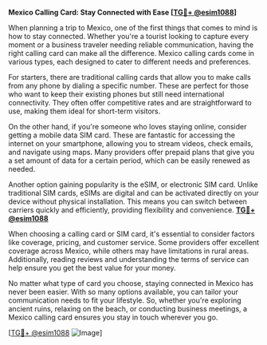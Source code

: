 **Mexico Calling Card: Stay Connected with Ease [[TG💪+ @esim1088](https://t.me/s/esim1088)]**

When planning a trip to Mexico, one of the first things that comes to mind is how to stay connected. Whether you're a tourist looking to capture every moment or a business traveler needing reliable communication, having the right calling card can make all the difference. Mexico calling cards come in various types, each designed to cater to different needs and preferences.

For starters, there are traditional calling cards that allow you to make calls from any phone by dialing a specific number. These are perfect for those who want to keep their existing phones but still need international connectivity. They often offer competitive rates and are straightforward to use, making them ideal for short-term visitors.

On the other hand, if you're someone who loves staying online, consider getting a mobile data SIM card. These are fantastic for accessing the internet on your smartphone, allowing you to stream videos, check emails, and navigate using maps. Many providers offer prepaid plans that give you a set amount of data for a certain period, which can be easily renewed as needed.

Another option gaining popularity is the eSIM, or electronic SIM card. Unlike traditional SIM cards, eSIMs are digital and can be activated directly on your device without physical installation. This means you can switch between carriers quickly and efficiently, providing flexibility and convenience. **[TG💪+ @esim1088](https://t.me/s/esim1088)**

When choosing a calling card or SIM card, it's essential to consider factors like coverage, pricing, and customer service. Some providers offer excellent coverage across Mexico, while others may have limitations in rural areas. Additionally, reading reviews and understanding the terms of service can help ensure you get the best value for your money.

No matter what type of card you choose, staying connected in Mexico has never been easier. With so many options available, you can tailor your communication needs to fit your lifestyle. So, whether you're exploring ancient ruins, relaxing on the beach, or conducting business meetings, a Mexico calling card ensures you stay in touch wherever you go.

[[TG💪+ @esim1088](https://t.me/s/esim1088) ![Image](https://i.postimg.cc/Y0z9fWf4/image.png)]